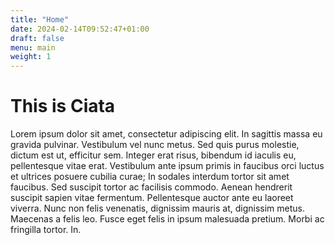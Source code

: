 ```yaml
---
title: "Home"
date: 2024-02-14T09:52:47+01:00
draft: false
menu: main
weight: 1
---
```

# This is Ciata

Lorem ipsum dolor sit amet, consectetur adipiscing elit. In sagittis massa eu gravida pulvinar. Vestibulum vel nunc metus. Sed quis purus molestie, dictum est ut, efficitur sem. Integer erat risus, bibendum id iaculis eu, pellentesque vitae erat. Vestibulum ante ipsum primis in faucibus orci luctus et ultrices posuere cubilia curae; In sodales interdum tortor sit amet faucibus. Sed suscipit tortor ac facilisis commodo. Aenean hendrerit suscipit sapien vitae fermentum. Pellentesque auctor ante eu laoreet viverra. Nunc non felis venenatis, dignissim mauris at, dignissim metus. Maecenas a felis leo. Fusce eget felis in ipsum malesuada pretium. Morbi ac fringilla tortor. In. 